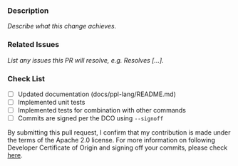 ### Description
_Describe what this change achieves._

### Related Issues
_List any issues this PR will resolve, e.g. Resolves [...]._

### Check List
- [ ] Updated documentation (docs/ppl-lang/README.md)
- [ ] Implemented unit tests
- [ ] Implemented tests for combination with other commands
- [ ] Commits are signed per the DCO using `--signoff`

By submitting this pull request, I confirm that my contribution is made under the terms of the Apache 2.0 license.
For more information on following Developer Certificate of Origin and signing off your commits, please check [here](https://github.com/opensearch-project/sql/blob/main/CONTRIBUTING.md#developer-certificate-of-origin).
